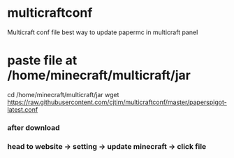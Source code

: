 # multicraftconf
Multicraft conf file
best way to update papermc in multicraft panel 

# paste file at /home/minecraft/multicraft/jar
cd /home/minecraft/multicraft/jar
wget https://raw.githubusercontent.com/cjtim/multicraftconf/master/paperspigot-latest.conf

### after download
### head to website -> setting -> update minecraft -> click file
